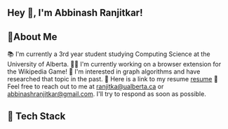 ## Hey 👋, I'm Abbinash Ranjitkar!

## 🚀About Me
📚 I'm currently a 3rd year student studying Computing Science at the University of Alberta.
👨‍💻 I'm currently working on a browser extension for the Wikipedia Game!
🧮 I'm interested in graph algorithms and have researched that topic in the past.
🤝 Here is a link to my resume [resume](https://github.com/aveeran/aveeran)
💬 Feel free to reach out to me at ranjitka@ualberta.ca or abbinashranjitkar@gmail.com. I'll try to respond as soon as possible.

## 🧰 Tech Stack


<!--
**aveeran/aveeran** is a ✨ _special_ ✨ repository because its `README.md` (this file) appears on your GitHub profile.

Here are some ideas to get you started:

- 🔭 I’m currently working on ...
- 🌱 I’m currently learning ...
- 👯 I’m looking to collaborate on ...
- 🤔 I’m looking for help with ...
- 💬 Ask me about ...
- 📫 How to reach me: ...
- 😄 Pronouns: ...
- ⚡ Fun fact: ...
-->
